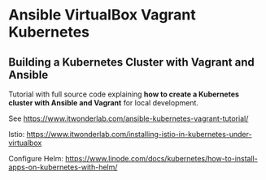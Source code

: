 # Ansible VirtualBox Vagrant Kubernetes
## Building a Kubernetes Cluster with Vagrant and Ansible

Tutorial with full source code explaining **how to create a Kubernetes cluster with Ansible and Vagrant** for local development.

See https://www.itwonderlab.com/ansible-kubernetes-vagrant-tutorial/

Istio: https://www.itwonderlab.com/installing-istio-in-kubernetes-under-virtualbox

Configure Helm: https://www.linode.com/docs/kubernetes/how-to-install-apps-on-kubernetes-with-helm/
